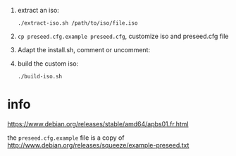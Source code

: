 1. extract an iso:

	`./extract-iso.sh /path/to/iso/file.iso`

2. `cp preseed.cfg.example preseed.cfg`, customize iso and preseed.cfg file

3. Adapt the install.sh, comment or uncomment:

4. build the custom iso:

	`./build-iso.sh`

# info
https://www.debian.org/releases/stable/amd64/apbs01.fr.html

the `preseed.cfg.example` file is a copy of http://www.debian.org/releases/squeeze/example-preseed.txt

